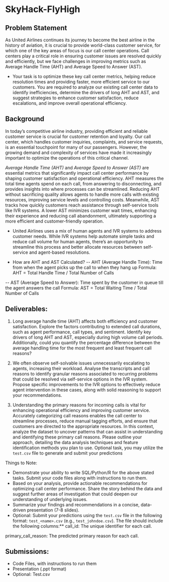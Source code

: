 # SkyHack-FlyHigh
 
## Problem Statement
As United Airlines continues its journey to become the best airline in the history of aviation, it is crucial to provide world-class customer service, for which one of the key areas of focus is our call center operations. Call centers play a critical role in ensuring customer issues are resolved quickly and efficiently, but we face challenges in improving metrics such as Average Handle Time (AHT) and Average Speed to Answer (AST).

- Your task is to optimize these key call center metrics, helping reduce resolution times and providing faster, more efficient service to our customers. You are required to analyze our existing call center data to identify inefficiencies, determine the drivers of long AHT and AST, and suggest strategies to enhance customer satisfaction, reduce escalations, and improve overall operational efficiency.

## Background
In today’s competitive airline industry, providing efficient and reliable customer service is crucial for customer retention and loyalty. Our call center, which handles customer inquiries, complaints, and service requests, is an essential touchpoint for many of our passengers. However, the growing demand and complexity of services have made it increasingly important to optimize the operations of this critical channel.

*Average Handle Time (AHT)* and *Average Speed to Answer (AST)* are essential metrics that significantly impact call center performance by shaping customer satisfaction and operational efficiency. AHT measures the total time agents spend on each call, from answering to disconnecting, and provides insights into where processes can be streamlined. Reducing AHT without sacrificing quality allows agents to handle more calls with existing resources, improving service levels and controlling costs. Meanwhile, AST tracks how quickly customers reach assistance through self-service tools like IVR systems. A lower AST minimizes customer wait times, enhancing their experience and reducing call abandonment, ultimately supporting a more efficient and customer-friendly operation.

- United Airlines uses a mix of human agents and IVR systems to address customer needs. While IVR systems help automate simple tasks and reduce call volume for human agents, there’s an opportunity to streamline this process and better allocate resources between self-service and agent-based resolutions.

- How are AHT and AST Calculated?
-- AHT (Average Handle Time):
Time from when the agent picks up the call to when they hang up
Formula:
AHT = Total Handle Time / Total Number of Calls

-- AST (Average Speed to Answer):
Time spent by the customer in queue till the agent answers the call
Formula:
AST = Total Waiting Time / Total Number of Calls

## Deliverables:
1. Long average handle time (AHT) affects both efficiency and customer satisfaction. Explore the factors contributing to extended call durations, such as agent performance, call types, and sentiment. Identify key drivers of long AHT and AST, especially during high volume call periods. Additionally, could you quantify the percentage difference between the average handling time for the most frequent and least frequent call reasons?

2. We often observe self-solvable issues unnecessarily escalating to agents, increasing their workload. Analyse the transcripts and call reasons to identify granular reasons associated to recurring problems that could be resolved via self-service options in the IVR system. Propose specific improvements to the IVR options to effectively reduce agent intervention in these cases, along with solid reasoning to support your recommendations.

3. Understanding the primary reasons for incoming calls is vital for enhancing operational efficiency and improving customer service. Accurately categorizing call reasons enables the call center to streamline processes, reduce manual tagging efforts, and ensure that customers are directed to the appropriate resources. In this context, analyze the dataset to uncover patterns that can assist in understanding and identifying these primary call reasons. Please outline your approach, detailing the data analysis techniques and feature identification methods you plan to use. Optional task, you may utilize the `test.csv` file to generate and submit your predictions

Things to Note:

- Demonstrate your ability to write SQL/Python/R for the above stated tasks. Submit your code files along with instructions to run them. 
- Based on your analysis, provide actionable recommendations for optimizing call center performance. Share the story behind the data and suggest further areas of investigation that could deepen our understanding of underlying issues.
- Summarize your findings and recommendations in a concise, data-driven presentation (7-8 slides).
- Optional: Submit your predictions using the `test.csv` file in the following format: `test_<name>.csv` (e.g., `test_johndoe.csv`). The file should include the following columns:** 
call_id: The unique identifier for each call.

primary_call_reason: The predicted primary reason for each call.

## Submissions:

- Code Files, with instructions to run them
- Presentation (.ppt format)
- Optional: Test.csv
